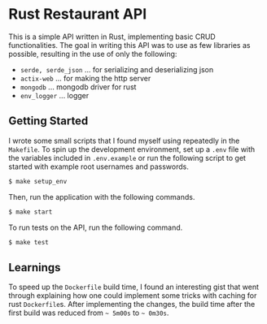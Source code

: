 # Rust Restaurant API

This is a simple API written in Rust, implementing basic CRUD functionalities.
The goal in writing this API was to use as few libraries as possible, resulting in the use of only the following:

- `serde, serde_json` ... for serializing and deserializing json
- `actix-web` ... for making the http server
- `mongodb` ... mongodb driver for rust
- `env_logger` ... logger

## Getting Started

I wrote some small scripts that I found myself using repeatedly in the `Makefile`.
To spin up the development environment, set up a `.env` file with the variables included in `.env.example` or run the
following script to get started with example root usernames and passwords.

```bash
$ make setup_env
```

Then, run the application with the following commands.

```bash
$ make start
```

To run tests on the API, run the following command.

```bash
$ make test
```

## Learnings

To speed up the `Dockerfile` build time, I found an interesting gist that went through explaining how one could
implement some tricks with caching for rust `Dockerfile`s. After implementing the changes, the build time after the
first build was reduced from `~ 5m00s` to `~ 0m30s`.
